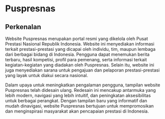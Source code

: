 # Puspresnas

## Perkenalan

Website Puspresnas merupakan portal resmi yang dikelola oleh Pusat Prestasi Nasional Republik Indonesia. Website ini menyediakan informasi terkait prestasi-prestasi yang dicapai oleh individu, tim, maupun lembaga dari berbagai bidang di Indonesia. Pengguna dapat menemukan berita terbaru, hasil kompetisi, profil para pemenang, serta informasi terkait kegiatan-kegiatan yang diadakan oleh Puspresnas. Selain itu, website ini juga menyediakan sarana untuk pengajuan dan pelaporan prestasi-prestasi yang layak untuk diakui secara nasional. 

Dalam upaya untuk meningkatkan pengalaman pengguna, tampilan website Puspresnas telah didesain ulang. Redesain ini mencakup antarmuka yang lebih modern, navigasi yang lebih intuitif, dan peningkatan aksesibilitas untuk berbagai perangkat. Dengan tampilan baru yang informatif dan mudah dinavigasi, website Puspresnas bertujuan untuk mempromosikan dan menginspirasi masyarakat akan pencapaian prestasi di Indonesia.